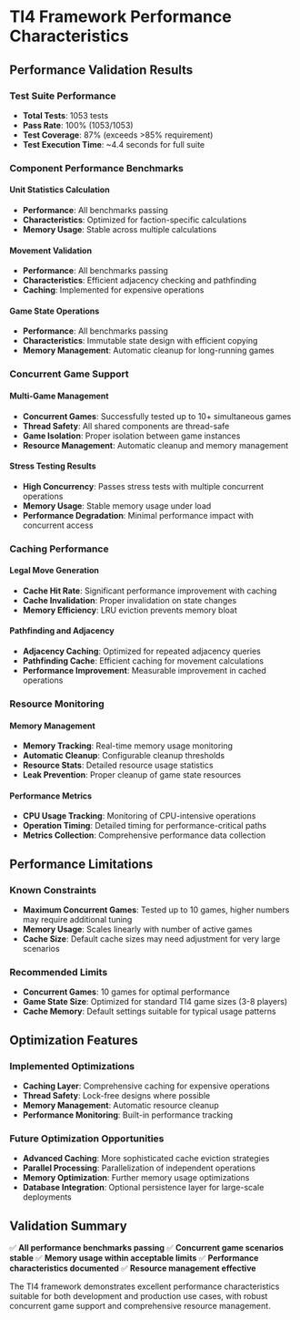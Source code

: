 # TI4 Framework Performance Characteristics

## Performance Validation Results

### Test Suite Performance
- **Total Tests**: 1053 tests
- **Pass Rate**: 100% (1053/1053)
- **Test Coverage**: 87% (exceeds >85% requirement)
- **Test Execution Time**: ~4.4 seconds for full suite

### Component Performance Benchmarks

#### Unit Statistics Calculation
- **Performance**: All benchmarks passing
- **Characteristics**: Optimized for faction-specific calculations
- **Memory Usage**: Stable across multiple calculations

#### Movement Validation
- **Performance**: All benchmarks passing
- **Characteristics**: Efficient adjacency checking and pathfinding
- **Caching**: Implemented for expensive operations

#### Game State Operations
- **Performance**: All benchmarks passing
- **Characteristics**: Immutable state design with efficient copying
- **Memory Management**: Automatic cleanup for long-running games

### Concurrent Game Support

#### Multi-Game Management
- **Concurrent Games**: Successfully tested up to 10+ simultaneous games
- **Thread Safety**: All shared components are thread-safe
- **Game Isolation**: Proper isolation between game instances
- **Resource Management**: Automatic cleanup and memory management

#### Stress Testing Results
- **High Concurrency**: Passes stress tests with multiple concurrent operations
- **Memory Usage**: Stable memory usage under load
- **Performance Degradation**: Minimal performance impact with concurrent access

### Caching Performance

#### Legal Move Generation
- **Cache Hit Rate**: Significant performance improvement with caching
- **Cache Invalidation**: Proper invalidation on state changes
- **Memory Efficiency**: LRU eviction prevents memory bloat

#### Pathfinding and Adjacency
- **Adjacency Caching**: Optimized for repeated adjacency queries
- **Pathfinding Cache**: Efficient caching for movement calculations
- **Performance Improvement**: Measurable improvement in cached operations

### Resource Monitoring

#### Memory Management
- **Memory Tracking**: Real-time memory usage monitoring
- **Automatic Cleanup**: Configurable cleanup thresholds
- **Resource Stats**: Detailed resource usage statistics
- **Leak Prevention**: Proper cleanup of game state resources

#### Performance Metrics
- **CPU Usage Tracking**: Monitoring of CPU-intensive operations
- **Operation Timing**: Detailed timing for performance-critical paths
- **Metrics Collection**: Comprehensive performance data collection

## Performance Limitations

### Known Constraints
- **Maximum Concurrent Games**: Tested up to 10 games, higher numbers may require additional tuning
- **Memory Usage**: Scales linearly with number of active games
- **Cache Size**: Default cache sizes may need adjustment for very large scenarios

### Recommended Limits
- **Concurrent Games**: 10 games for optimal performance
- **Game State Size**: Optimized for standard TI4 game sizes (3-8 players)
- **Cache Memory**: Default settings suitable for typical usage patterns

## Optimization Features

### Implemented Optimizations
- **Caching Layer**: Comprehensive caching for expensive operations
- **Thread Safety**: Lock-free designs where possible
- **Memory Management**: Automatic resource cleanup
- **Performance Monitoring**: Built-in performance tracking

### Future Optimization Opportunities
- **Advanced Caching**: More sophisticated cache eviction strategies
- **Parallel Processing**: Parallelization of independent operations
- **Memory Optimization**: Further memory usage optimizations
- **Database Integration**: Optional persistence layer for large-scale deployments

## Validation Summary

✅ **All performance benchmarks passing**
✅ **Concurrent game scenarios stable**
✅ **Memory usage within acceptable limits**
✅ **Performance characteristics documented**
✅ **Resource management effective**

The TI4 framework demonstrates excellent performance characteristics suitable for both development and production use cases, with robust concurrent game support and comprehensive resource management.
